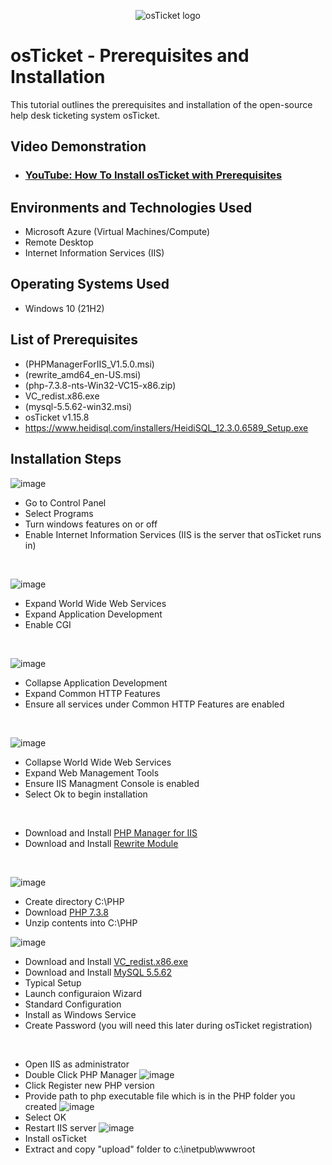 <p align="center">
<img src="https://i.imgur.com/Clzj7Xs.png" alt="osTicket logo"/>
</p>

<h1>osTicket - Prerequisites and Installation</h1>
This tutorial outlines the prerequisites and installation of the open-source help desk ticketing system osTicket.<br />


<h2>Video Demonstration</h2>

- ### [YouTube: How To Install osTicket with Prerequisites](https://www.youtube.com)

<h2>Environments and Technologies Used</h2>

- Microsoft Azure (Virtual Machines/Compute)
- Remote Desktop
- Internet Information Services (IIS)

<h2>Operating Systems Used </h2>

- Windows 10</b> (21H2)

<h2>List of Prerequisites</h2>

- (PHPManagerForIIS_V1.5.0.msi)
- (rewrite_amd64_en-US.msi)
- (php-7.3.8-nts-Win32-VC15-x86.zip)
- VC_redist.x86.exe
- (mysql-5.5.62-win32.msi)
- osTicket v1.15.8
- https://www.heidisql.com/installers/HeidiSQL_12.3.0.6589_Setup.exe

<h2>Installation Steps</h2>

![image](https://github.com/JordanDanielWest/osticket-prereqs/assets/96628562/41593889-ca4c-4ac6-9037-caa987cb952a)

- Go to Control Panel
- Select Programs
- Turn windows features on or off
- Enable Internet Information Services (IIS is the server that osTicket runs in)

<br />

![image](https://github.com/JordanDanielWest/osticket-prereqs/assets/96628562/0af5c476-29ad-4c92-b94e-7f1fa0708020)

- Expand World Wide Web Services
- Expand Application Development
- Enable CGI
<br />

![image](https://github.com/JordanDanielWest/osticket-prereqs/assets/96628562/9d14d055-60aa-42d4-970e-c3aa018897ae)

- Collapse Application Development
- Expand Common HTTP Features
- Ensure all services under Common HTTP Features are enabled

<br />

![image](https://github.com/JordanDanielWest/osticket-prereqs/assets/96628562/bbd43b29-9eb6-4444-b4ac-90873f2381ef)

- Collapse World Wide Web Services
- Expand Web Management Tools
- Ensure IIS Managment Console is enabled
- Select Ok to begin installation
<br />

- Download and Install [PHP Manager for IIS](url) 
- Download and Install [Rewrite Module](url) 

<br />

![image](https://github.com/JordanDanielWest/osticket-prereqs/assets/96628562/8a1b9d7c-ce51-4450-8e5c-cfef8855a769)

- Create directory C:\PHP
- Download [PHP 7.3.8](url) 
- Unzip contents into C:\PHP

![image](https://github.com/JordanDanielWest/osticket-prereqs/assets/96628562/c27a0e0f-e405-4a28-9006-bbc2f6b89180)

- Download and Install [VC_redist.x86.exe](url)
- Download and Install [MySQL 5.5.62](url)
- Typical Setup
- Launch configuraion Wizard
- Standard Configuration
- Install as Windows Service
- Create Password (you will need this later during osTicket registration)
  
<br />

- Open IIS as administrator
- Double Click PHP Manager
![image](https://github.com/JordanDanielWest/osticket-prereqs/assets/96628562/1de98877-9a50-4c25-a48c-26a3aa4982c5)
- Click Register new PHP version
- Provide path to php executable file which is in the PHP folder you created
![image](https://github.com/JordanDanielWest/osticket-prereqs/assets/96628562/4d9fddef-e32d-4157-a9ee-177cb0f95b0f)
- Select OK
- Restart IIS server
![image](https://github.com/JordanDanielWest/osticket-prereqs/assets/96628562/4f52912a-19e7-40d0-be4e-0c755dd17840)
- Install osTicket
- Extract and copy "upload" folder to c:\inetpub\wwwroot

<br />
